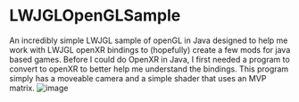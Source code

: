 # LWJGLOpenGLSample
An incredibly simple LWJGL sample of openGL in Java designed to help me work with LWJGL openXR bindings to (hopefully) create a few mods for java based games.
Before I could do OpenXR in Java, I first needed a program to convert to openXR to better help me understand the bindings.
This program simply has a moveable camera and a simple shader that uses an MVP matrix.
![image](https://user-images.githubusercontent.com/48346054/194772061-1263c85f-e508-4815-8f6f-5e14be2b04a3.png)
